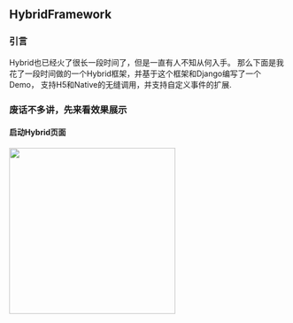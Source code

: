 ## HybridFramework

### 引言

Hybrid也已经火了很长一段时间了，但是一直有人不知从何入手。
那么下面是我花了一段时间做的一个Hybrid框架，并基于这个框架和Django编写了一个Demo，
支持H5和Native的无缝调用，并支持自定义事件的扩展.

### 废话不多讲，先来看效果展示


#### 启动Hybrid页面

<img src=https://github.com/xiyouMc/HybridFramework/blob/master/img/start_hybrid.gif width=300px>
<br>